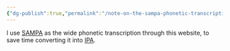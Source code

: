 ```yaml
---
{"dg-publish":true,"permalink":"/note-on-the-sampa-phonetic-transcription/","noteIcon":"2","created":"","updated":""}
---
```


I use [SAMPA](https://en.wikipedia.org/wiki/SAMPA) as the wide phonetic transcription through this website, to save time converting it into [IPA](https://en.wikipedia.org/wiki/International_Phonetic_Alphabet).
